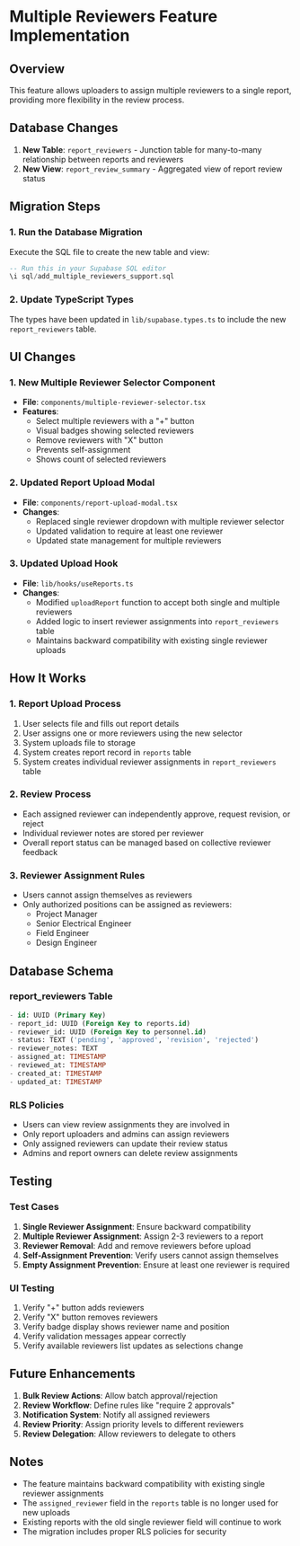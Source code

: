 # Multiple Reviewers Feature Implementation

## Overview
This feature allows uploaders to assign multiple reviewers to a single report, providing more flexibility in the review process.

## Database Changes
1. **New Table**: `report_reviewers` - Junction table for many-to-many relationship between reports and reviewers
2. **New View**: `report_review_summary` - Aggregated view of report review status

## Migration Steps

### 1. Run the Database Migration
Execute the SQL file to create the new table and view:
```sql
-- Run this in your Supabase SQL editor
\i sql/add_multiple_reviewers_support.sql
```

### 2. Update TypeScript Types
The types have been updated in `lib/supabase.types.ts` to include the new `report_reviewers` table.

## UI Changes

### 1. New Multiple Reviewer Selector Component
- **File**: `components/multiple-reviewer-selector.tsx`
- **Features**:
  - Select multiple reviewers with a "+" button
  - Visual badges showing selected reviewers
  - Remove reviewers with "X" button
  - Prevents self-assignment
  - Shows count of selected reviewers

### 2. Updated Report Upload Modal
- **File**: `components/report-upload-modal.tsx`
- **Changes**:
  - Replaced single reviewer dropdown with multiple reviewer selector
  - Updated validation to require at least one reviewer
  - Updated state management for multiple reviewers

### 3. Updated Upload Hook
- **File**: `lib/hooks/useReports.ts`
- **Changes**:
  - Modified `uploadReport` function to accept both single and multiple reviewers
  - Added logic to insert reviewer assignments into `report_reviewers` table
  - Maintains backward compatibility with existing single reviewer uploads

## How It Works

### 1. Report Upload Process
1. User selects file and fills out report details
2. User assigns one or more reviewers using the new selector
3. System uploads file to storage
4. System creates report record in `reports` table
5. System creates individual reviewer assignments in `report_reviewers` table

### 2. Review Process
- Each assigned reviewer can independently approve, request revision, or reject
- Individual reviewer notes are stored per reviewer
- Overall report status can be managed based on collective reviewer feedback

### 3. Reviewer Assignment Rules
- Users cannot assign themselves as reviewers
- Only authorized positions can be assigned as reviewers:
  - Project Manager
  - Senior Electrical Engineer
  - Field Engineer
  - Design Engineer

## Database Schema

### report_reviewers Table
```sql
- id: UUID (Primary Key)
- report_id: UUID (Foreign Key to reports.id)
- reviewer_id: UUID (Foreign Key to personnel.id)
- status: TEXT ('pending', 'approved', 'revision', 'rejected')
- reviewer_notes: TEXT
- assigned_at: TIMESTAMP
- reviewed_at: TIMESTAMP
- created_at: TIMESTAMP
- updated_at: TIMESTAMP
```

### RLS Policies
- Users can view review assignments they are involved in
- Only report uploaders and admins can assign reviewers
- Only assigned reviewers can update their review status
- Admins and report owners can delete review assignments

## Testing

### Test Cases
1. **Single Reviewer Assignment**: Ensure backward compatibility
2. **Multiple Reviewer Assignment**: Assign 2-3 reviewers to a report
3. **Reviewer Removal**: Add and remove reviewers before upload
4. **Self-Assignment Prevention**: Verify users cannot assign themselves
5. **Empty Assignment Prevention**: Ensure at least one reviewer is required

### UI Testing
1. Verify "+" button adds reviewers
2. Verify "X" button removes reviewers
3. Verify badge display shows reviewer name and position
4. Verify validation messages appear correctly
5. Verify available reviewers list updates as selections change

## Future Enhancements
1. **Bulk Review Actions**: Allow batch approval/rejection
2. **Review Workflow**: Define rules like "require 2 approvals"
3. **Notification System**: Notify all assigned reviewers
4. **Review Priority**: Assign priority levels to different reviewers
5. **Review Delegation**: Allow reviewers to delegate to others

## Notes
- The feature maintains backward compatibility with existing single reviewer assignments
- The `assigned_reviewer` field in the `reports` table is no longer used for new uploads
- Existing reports with the old single reviewer field will continue to work
- The migration includes proper RLS policies for security
